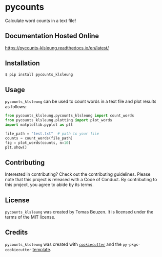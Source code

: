 # pycounts

Calculate word counts in a text file!

## Documentation Hosted Online

https://pycounts-klsleung.readthedocs.io/en/latest/

## Installation

```bash
$ pip install pycounts_klsleung
```

## Usage

`pycounts_klsleung` can be used to count words in a text file and plot results
as follows:

```python
from pycounts_klsleung.pycounts_klsleung import count_words
from pycounts_klsleung.plotting import plot_words
import matplotlib.pyplot as plt

file_path = "test.txt"  # path to your file
counts = count_words(file_path)
fig = plot_words(counts, n=10)
plt.show()
```

## Contributing

Interested in contributing? Check out the contributing guidelines. 
Please note that this project is released with a Code of Conduct. 
By contributing to this project, you agree to abide by its terms.

## License

`pycounts_klsleung` was created by Tomas Beuzen. It is licensed under the terms
of the MIT license.

## Credits

`pycounts_klsleung` was created with 
[`cookiecutter`](https://cookiecutter.readthedocs.io/en/latest/) and 
the `py-pkgs-cookiecutter` 
[template](https://github.com/py-pkgs/py-pkgs-cookiecutter).

